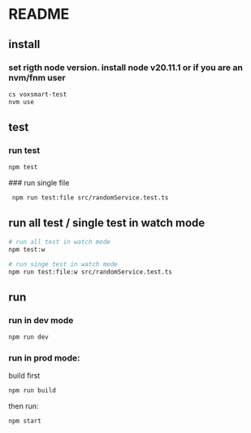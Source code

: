 # README

## install

### set rigth node version. install node v20.11.1 or if you are an nvm/fnm user

```bash
cs voxsmart-test
nvm use 
```

## test

### run test

```bash
npm test
```


### run single file

```bash 
 npm run test:file src/randomService.test.ts
 ```


## run all test / single test in watch mode

```bash
# run all test in watch mode
npm test:w

# run singe test in watch mode
npm run test:file:w src/randomService.test.ts
```

## run

### run in dev mode

```bash
npm run dev
```

### run in prod mode: 

build first

```bash
npm run build
```

then run: 

```bash
npm start
```



